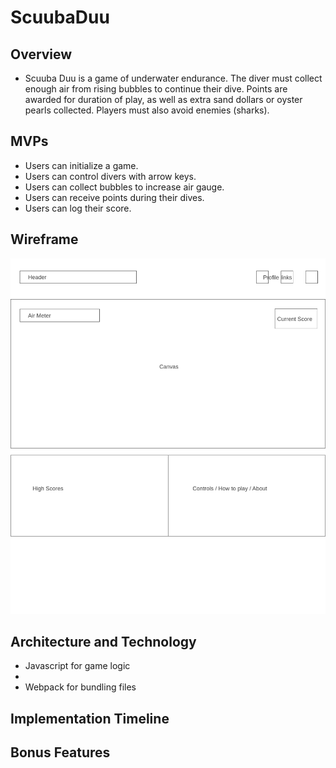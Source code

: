 # ScuubaDuu

## Overview
  - Scuuba Duu is a game of underwater endurance. The diver must collect enough air from rising bubbles to continue their dive. Points are awarded for duration of play, as well as extra sand dollars or oyster pearls collected. Players must also avoid enemies (sharks).

## MVPs
  - Users can initialize a game. 
  - Users can control divers with arrow keys. 
  - Users can collect bubbles to increase air gauge. 
  - Users can receive points during their dives. 
  - Users can log their score. 
## Wireframe
 ![scuuba-duu-wireframe](Homepage.png)
## Architecture and Technology
  - Javascript for game logic
  - 
  - Webpack for bundling files
## Implementation Timeline

## Bonus Features
